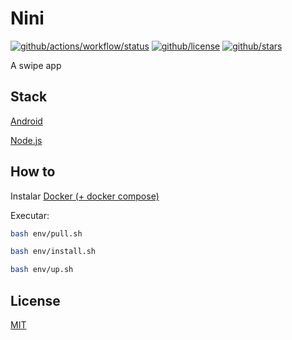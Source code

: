 # Nini

[![github/actions/workflow/status](https://img.shields.io/github/actions/workflow/status/brtmvdl/nini/docker-push.yml)](https://img.shields.io/github/actions/workflow/status/brtmvdl/nini/docker-push.yml) [![github/license](https://img.shields.io/github/license/brtmvdl/nini)](https://img.shields.io/github/license/brtmvdl/nini) [![github/stars](https://img.shields.io/github/stars/brtmvdl/nini?style=social)](https://img.shields.io/github/stars/brtmvdl/antify?style=social)

A swipe app

## Stack

[Android](https://www.android.com/)

[Node.js](https://nodejs.org/en/)

## How to

Instalar [Docker (+ docker compose)](https://www.docker.com/)

Executar:

```sh
bash env/pull.sh

bash env/install.sh

bash env/up.sh
```

## License

[MIT](./LICENSE)
